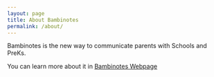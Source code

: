 ```yaml
---
layout: page
title: About Bambinotes
permalink: /about/
---
```


Bambinotes is the new way to communicate parents with Schools and PreKs.

You can learn more about it in [Bambinotes Webpage](http://wwww.bambinotes.com)

